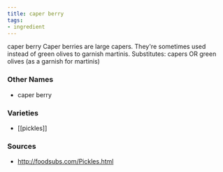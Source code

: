 ```yaml
---
title: caper berry
tags:
- ingredient
---
```

caper berry Caper berries are large capers. They're sometimes used instead of green olives to garnish martinis. Substitutes: capers OR green olives (as a garnish for martinis)

### Other Names

* caper berry

### Varieties

* [[pickles]]

### Sources
* http://foodsubs.com/Pickles.html
